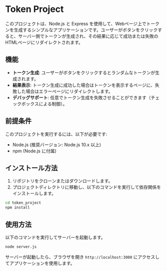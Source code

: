 # Token Project

このプロジェクトは、Node.js と Express を使用して、Webページ上でトークンを生成するシンプルなアプリケーションです。ユーザーがボタンをクリックすると、サーバー側でトークンが生成され、その結果に応じて成功または失敗のHTMLページにリダイレクトされます。

## 機能

- **トークン生成**: ユーザーがボタンをクリックするとランダムなトークンが生成されます。
- **結果表示**: トークン生成に成功した場合はトークンを表示するページに、失敗した場合はエラーページにリダイレクトします。
- **デバッグサポート**: 任意でトークン生成を失敗させることができます（チェックボックスによる制御）。

## 前提条件

このプロジェクトを実行するには、以下が必要です:

- Node.js (推奨バージョン: Node.js 10.x 以上)
- npm (Node.js に付属)

## インストール方法

1. リポジトリをクローンまたはダウンロードします。
2. プロジェクトディレクトリに移動し、以下のコマンドを実行して依存関係をインストールします。

```bash
cd token_project
npm install
```

## 使用方法

以下のコマンドを実行してサーバーを起動します。

```bash
node server.js
```

サーバーが起動したら、ブラウザを開き `http://localhost:3000` にアクセスしてアプリケーションを使用します。
